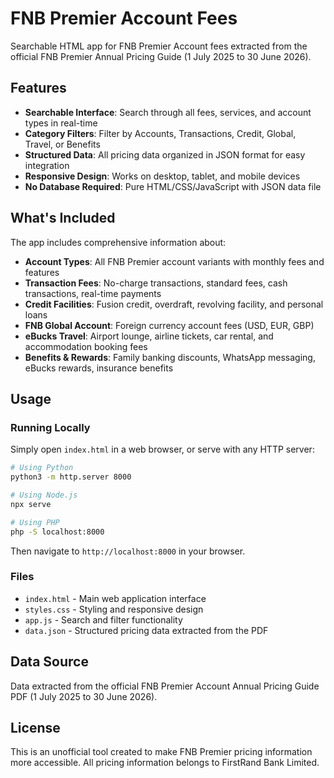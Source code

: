 # FNB Premier Account Fees

Searchable HTML app for FNB Premier Account fees extracted from the official FNB Premier Annual Pricing Guide (1 July 2025 to 30 June 2026).

## Features

- **Searchable Interface**: Search through all fees, services, and account types in real-time
- **Category Filters**: Filter by Accounts, Transactions, Credit, Global, Travel, or Benefits
- **Structured Data**: All pricing data organized in JSON format for easy integration
- **Responsive Design**: Works on desktop, tablet, and mobile devices
- **No Database Required**: Pure HTML/CSS/JavaScript with JSON data file

## What's Included

The app includes comprehensive information about:

- **Account Types**: All FNB Premier account variants with monthly fees and features
- **Transaction Fees**: No-charge transactions, standard fees, cash transactions, real-time payments
- **Credit Facilities**: Fusion credit, overdraft, revolving facility, and personal loans
- **FNB Global Account**: Foreign currency account fees (USD, EUR, GBP)
- **eBucks Travel**: Airport lounge, airline tickets, car rental, and accommodation booking fees
- **Benefits & Rewards**: Family banking discounts, WhatsApp messaging, eBucks rewards, insurance benefits

## Usage

### Running Locally

Simply open `index.html` in a web browser, or serve with any HTTP server:

```bash
# Using Python
python3 -m http.server 8000

# Using Node.js
npx serve

# Using PHP
php -S localhost:8000
```

Then navigate to `http://localhost:8000` in your browser.

### Files

- `index.html` - Main web application interface
- `styles.css` - Styling and responsive design
- `app.js` - Search and filter functionality
- `data.json` - Structured pricing data extracted from the PDF

## Data Source

Data extracted from the official FNB Premier Account Annual Pricing Guide PDF (1 July 2025 to 30 June 2026).

## License

This is an unofficial tool created to make FNB Premier pricing information more accessible. All pricing information belongs to FirstRand Bank Limited.
